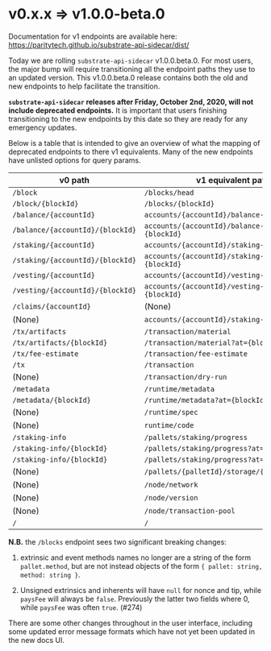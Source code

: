 # v0.x.x => v1.0.0-beta.0

Documentation for v1 endpoints are available here: https://paritytech.github.io/substrate-api-sidecar/dist/

Today we are rolling `substrate-api-sidecar` v1.0.0.beta.0. For most users, the
major bump will require transitioning all the endpoint paths they use to an updated
version. This v1.0.0.beta.0 release contains both the old and new endpoints to
help facilitate the transition. 

**`substrate-api-sidecar` releases after Friday, October 2nd, 2020, will not
include deprecated endpoints.** It is important that users finishing transitioning
to the new endpoints by this date so they are ready for any emergency updates.

Below is a table that is intended to give an overview of what the mapping of 
deprecated endpoints to there v1 equivalents. Many of the new
endpoints have unlisted options for query params. 

| v0 path           	              | v1 equivalent path            	                            |
|--------------------	              |---------------------	                            |
| `/block`           	              | `/blocks/head`      	                            |
| `/block/{blockId}` 	              | `/blocks/{blockId}` 	                            |
| `/balance/{accountId}`           	| `accounts/{accountId}/balance-info`               |
| `/balance/{accountId}/{blockId}` 	| `accounts/{accountId}/balance-info?at={blockId}`  |
| `/staking/{accountId}`           	| `accounts/{accountId}/staking-info`               |
| `/staking/{accountId}/{blockId}` 	| `accounts/{accountId}/staking-info?at={blockId}`  |
| `/vesting/{accountId}`           	| `accounts/{accountId}/vesting-info`               |
| `/vesting/{accountId}/{blockId}` 	| `accounts/{accountId}/vesting-info?at={blockId}`  |
| `/claims/{accountId}`             | (None)                                            |
| (None)                            | `accounts/{accountId}/staking-payouts`            |
| `/tx/artifacts`                   | `/transaction/material`                           |
| `/tx/artifacts/{blockId}`         | `/transaction/material?at={blockId}`              |
| `/tx/fee-estimate`                | `/transaction/fee-estimate`                       |
| `/tx`                             | `/transaction`                                    |
| (None)                            | `/transaction/dry-run`                            |
| `/metadata`                       | `/runtime/metadata`                               |
| `/metadata/{blockId}`             | `/runtime/metadata?at={blockId}`                  |
| (None)                            | `/runtime/spec`                                   |
| (None)                            | `runtime/code`                                    |
| `/staking-info`                   | `/pallets/staking/progress`                       |
| `/staking-info/{blockId}`         | `/pallets/staking/progress?at={blockId}`          |
| `/staking-info/{blockId}`         | `/pallets/staking/progress?at={blockId}`          |
| (None)                            | `/pallets/{palletId}/storage/{storageItemId}`     |
| (None)                            | `/node/network`                                   |
| (None)                            | `/node/version`                                   |
| (None)                            | `/node/transaction-pool`                          |
| `/`                               | `/`

**N.B.** the `/blocks` endpoint sees two significant breaking changes:

1) extrinsic and event methods names no longer are a string of the form 
`pallet.method`, but are not instead objects of the form `{ pallet: string, method: string }`.

2) Unsigned extrinsics and inherents will have `null` for nonce and tip, while 
`paysFee` will always be `false`. Previously the latter two fields where 0, while
`paysFee` was often `true`. (#274)

There are some other changes throughout in the user interface, including some
updated error message formats which have not yet been updated in the new docs UI.